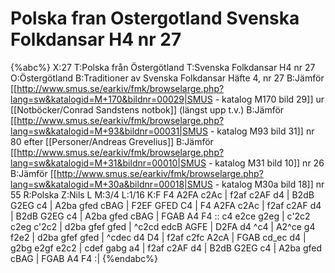 # Polska fran Ostergotland Svenska Folkdansar H4 nr 27

{%abc%}
X:27
T:Polska från Östergötland
T:Svenska Folkdansar H4 nr 27
O:Östergötland
B:Traditioner av Svenska Folkdansar Häfte 4, nr 27
B:Jämför [[http://www.smus.se/earkiv/fmk/browselarge.php?lang=sw&katalogid=M+170&bildnr=00029|SMUS - katalog M170 bild 29]] ur [[Notböcker/Conrad Sandstens notbok]] (längst upp t.v.)
B:Jämför [[http://www.smus.se/earkiv/fmk/browselarge.php?lang=sw&katalogid=M+93&bildnr=00031|SMUS - katalog M93 bild 31]] nr 80 efter [[Personer/Andreas Grevelius]]
B:Jämför [[http://www.smus.se/earkiv/fmk/browselarge.php?lang=sw&katalogid=M+31&bildnr=00010|SMUS - katalog M31 bild 10]] nr 26
B:Jämför [[http://www.smus.se/earkiv/fmk/browselarge.php?lang=sw&katalogid=M+30a&bildnr=00018|SMUS - katalog M30a bild 18]] nr 55
R:Polska
Z:Nils L
M:3/4
L:1/16
K:F
F4 A2FA c2Ac | f2af c2AF d4 | B2dB G2EG c4 | A2ba gfed cBAG | F2EF GFED C4 | 
F4 A2FA c2Ac | f2af c2AF d4 | B2dB G2EG c4 | A2ba gfed cBAG | FGAB A4 F4 ::
c4 e2ce g2eg | c'2c2 c2eg c'2c2 | d2ba gfef gfed | ^c2cd edcB AGFE |
D2FA d4 ^c4 | A2^ce g4 f2e2 | d2ba gfef gfed | ^cdec d4 D4 | 
f2af c2fc A2cA | FGAB cd_ec d4 | g2bg e2gf e2c2 | cdef gabg a4 | 
f2af c2AF d4 | B2dB G2EG c4 | A2ba gfed cBAG | FGAB A4 F4 :|
{%endabc%}
